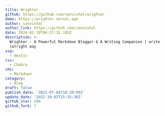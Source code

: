 ```yaml
---
title: Wrighter
github: https://github.com/sanvishal/wrighter
demo: https://wrighter.vercel.app
author: sanvishal
author_link: https://github.com/sanvishal
date: 2024-02-19T06:37:32.185Z
description: >-
  Wrighter - A Powerful Markdown Blogger & A Writing Companion | write the
  (w)right way
ssg:
  - Nextjs
css:
  - Chakra
cms:
  - Markdown
category:
  - Blog
draft: false
publish_date: '2022-07-04T18:20:09Z'
update_date: '2022-10-02T15:35:30Z'
github_star: 100
github_fork: 7
---
```

